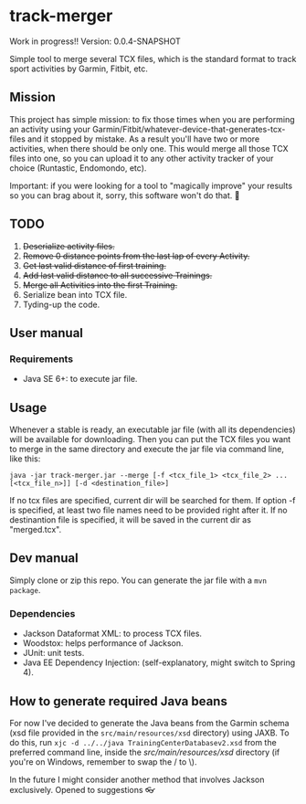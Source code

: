 # track-merger
Work in progress!!
Version: 0.0.4-SNAPSHOT

Simple tool to merge several TCX files, which is the standard format to track sport activities by Garmin, Fitbit, etc.

## Mission
This project has simple mission: to fix those times when you are performing an activity using your Garmin/Fitbit/whatever-device-that-generates-tcx-files and it stopped by mistake. As a result you'll have two or more activities, when there should be only one. This would merge all those TCX files into one, so you can upload it to any other activity tracker of your choice (Runtastic, Endomondo, etc).

Important: if you were looking for a tool to "magically improve" your results so you can brag about it, sorry, this software won't do that. :running:

## TODO
1. ~~Deserialize activity files.~~
2. ~~Remove 0 distance points from the last lap of every Activity.~~
3. ~~Get last valid distance of first training.~~
4. ~~Add last valid distance to all successive Trainings.~~
5. ~~Merge all Activities into the first Training.~~
6. Serialize bean into TCX file.
7. Tyding-up the code.

## User manual

### Requirements
- Java SE 6+: to execute jar file.

## Usage
Whenever a stable is ready, an executable jar file (with all its dependencies) will be available for downloading. Then you can put the TCX files you want to merge in the same directory and execute the jar file via command line, like this:
```
java -jar track-merger.jar --merge [-f <tcx_file_1> <tcx_file_2> ... [<tcx_file_n>]] [-d <destination_file>]
```

If no tcx files are specified, current dir will be searched for them.
If option -f is specified, at least two file names need to be provided right after it.
If no destinantion file is specified, it will be saved in the current dir as "merged.tcx".

## Dev manual
Simply clone or zip this repo. You can generate the jar file with a `mvn package`.

### Dependencies
- Jackson Dataformat XML: to process TCX files.
- Woodstox: helps performance of Jackson.
- JUnit: unit tests.
- Java EE Dependency Injection: (self-explanatory, might switch to Spring 4).

## How to generate required Java beans
For now I've decided to generate the Java beans from the Garmin schema (xsd file provided in the `src/main/resources/xsd` directory) using JAXB. To do this, run `xjc -d ../../java TrainingCenterDatabasev2.xsd` from the preferred command line, inside the _src/main/resources/xsd_ directory (if you're on Windows, remember to swap the / to \\).

In the future I might consider another method that involves Jackson exclusively. Opened to suggestions :eyeglasses: